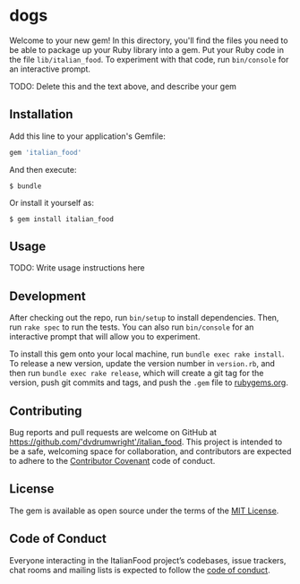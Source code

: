 # dogs

Welcome to your new gem! In this directory, you'll find the files you need to be able to package up your Ruby library into a gem. Put your Ruby code in the file `lib/italian_food`. To experiment with that code, run `bin/console` for an interactive prompt.

TODO: Delete this and the text above, and describe your gem

## Installation

Add this line to your application's Gemfile:

```ruby
gem 'italian_food'
```

And then execute:

    $ bundle

Or install it yourself as:

    $ gem install italian_food

## Usage

TODO: Write usage instructions here

## Development

After checking out the repo, run `bin/setup` to install dependencies. Then, run `rake spec` to run the tests. You can also run `bin/console` for an interactive prompt that will allow you to experiment.

To install this gem onto your local machine, run `bundle exec rake install`. To release a new version, update the version number in `version.rb`, and then run `bundle exec rake release`, which will create a git tag for the version, push git commits and tags, and push the `.gem` file to [rubygems.org](https://rubygems.org).

## Contributing

Bug reports and pull requests are welcome on GitHub at https://github.com/'dvdrumwright'/italian_food. This project is intended to be a safe, welcoming space for collaboration, and contributors are expected to adhere to the [Contributor Covenant](http://contributor-covenant.org) code of conduct.

## License

The gem is available as open source under the terms of the [MIT License](https://opensource.org/licenses/MIT).

## Code of Conduct

Everyone interacting in the ItalianFood project’s codebases, issue trackers, chat rooms and mailing lists is expected to follow the [code of conduct](https://github.com/'dvdrumwright'/italian_food/blob/master/CODE_OF_CONDUCT.md).
